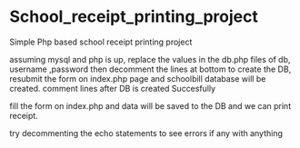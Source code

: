 # School_receipt_printing_project
Simple Php based school receipt printing project

assuming mysql and php is up, replace the values in the db.php files of db, username ,password
then decomment the lines at bottom to create the DB, resubmit the form on index.php page and schoolbill database will be created. comment lines after DB is created Succesfully

fill the form on index.php and data will be saved to the DB and we can print receipt.

try decommenting the echo statements to see errors if any with anything
